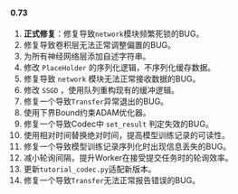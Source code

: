 #### 0.73
1. **正式修复**：修复导致`network`模块频繁死锁的BUG。
2. 修复导致卷积层无法正常调整偏置的BUG。
3. 为所有神经网络层添加自述字符串。
4. 修改 `PlaceHolder` 的序列化逻辑，不序列化缓存数据。
5. 修复导致 `network` 模块无法正常接收数据的BUG。
6. 修改 `SSGD` ，使用队列重构现有的缓冲逻辑。
7. 修复一个导致`Transfer`异常退出的BUG。
8. 使用下界Bound约束ADAM优化器。
9. 修复一个导致Codec中 `set_result` 判定失效的BUG。
10. 使用相对时间替换绝对时间，提高模型训练记录的可读性。
11. 修复一个导致模型训练记录序列化时出现信息丢失的BUG。
12. 减小轮询间隔，提升Worker在接受提交任务时的轮询效率。
13. 更新`tutorial_codec.py`适配新版本。
14. 修复一个导致`Transfer`无法正常报告错误的BUG。
